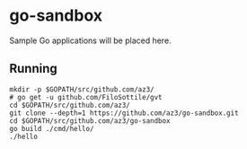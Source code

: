 # go-sandbox
Sample Go applications will be placed here.

Running
-------
```
mkdir -p $GOPATH/src/github.com/az3/
# go get -u github.com/FiloSottile/gvt
cd $GOPATH/src/github.com/az3/
git clone --depth=1 https://github.com/az3/go-sandbox.git
cd $GOPATH/src/github.com/az3/go-sandbox
go build ./cmd/hello/
./hello
```

